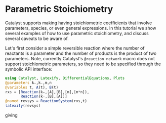 # Parametric Stoichiometry
Catalyst supports making having stoichiometric coefficients that involve parameters, species, or even general expressions. In this tutorial we show several examples of how to use parametric stoichiometry, and discuss several caveats to be aware of.

Let's first consider a simple reversible reaction where the number of reactants is a parameter and the number of products is the product of two parameters. Note, currently Catalyst's `@reaction_network` macro does not support stoichiometric parameters, so they need to be specified through the symbolic API interface:
```julia
using Catalyst, Latexify, DifferentialEquations, Plots
@parameters k₊,k₋,m,n
@variables t, A(t), B(t)
rxs = [Reaction(k₊,[A],[B],[m],[m*n]),
       Reaction(k₋,[B],[A])]
@named revsys = ReactionSystem(rxs,t)
latexify(revsys)
```
giving
```math

``` 